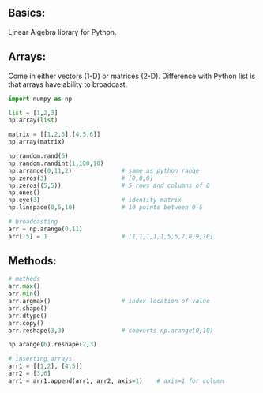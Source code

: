 ## Basics:
Linear Algebra library for Python.

## Arrays:
Come in either vectors (1-D) or matrices (2-D). Difference with Python list is that arrays have ability to broadcast.

```python
import numpy as np

list = [1,2,3]
np.array(list)

matrix = [[1,2,3],[4,5,6]]
np.array(matrix)

np.random.rand(5)
np.random.randint(1,100,10)
np.arrange(0,11,2)              # same as python range
np.zeros(3)                     # [0,0,0]
np.zeros((5,5))                 # 5 rows and columns of 0
np.ones()
np.eye(3)                       # identity matrix
np.linspace(0,5,10)             # 10 points between 0-5

# broadcasting
arr = np.arange(0,11)
arr[:5] = 1                     # [1,1,1,1,1,5,6,7,8,9,10]
```

## Methods:
```python
# methods
arr.max()
arr.min()
arr.argmax()                    # index location of value
arr.shape()
arr.dtype()
arr.copy()
arr.reshape(3,3)                # converts np.arange(0,10) 

np.arange(6).reshape(2,3)

# inserting arrays
arr1 = [[1,2], [4,5]]
arr2 = [3,6]
arr1 = arr1.append(arr1, arr2, axis=1)    # axis=1 for column
```
